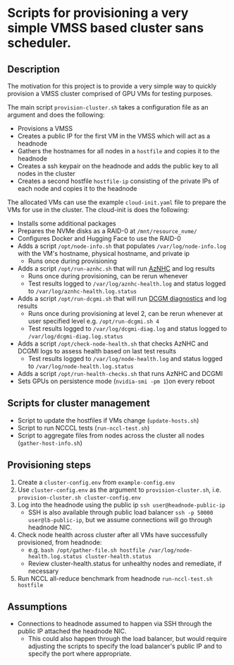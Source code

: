 # Scripts for provisioning a very simple VMSS based cluster sans scheduler.

## Description

The motivation for this project is to provide a very simple way to quickly provision a VMSS cluster comprised of GPU VMs for testing purposes.

The main script `provision-cluster.sh` takes a configuration file as an argument and does the following:

- Provisions a VMSS
- Creates a public IP for the first VM in the VMSS which will act as a headnode
- Gathers the hostnames for all nodes in a `hostfile` and copies it to the headnode
- Creates a ssh keypair on the headnode and adds the public key to all nodes in the cluster
- Creates a second hostfile `hostfile-ip` consisting of the private IPs of each node and copies it to the headnode

The allocated VMs can use the example `cloud-init.yaml` file to prepare the VMs for use in the cluster.  The cloud-init is does the following:

- Installs some additional packages
- Prepares the NVMe disks as a RAID-0 at `/mnt/resource_nvme/`
- Configures Docker and Hugging Face to use the RAID-0
- Adds a script `/opt/node-info.sh` that populates `/var/log/node-info.log` with the VM's hostname, physical hostname, and private ip
    - Runs once during provisioning
- Adds a script `/opt/run-aznhc.sh` that will run [AzNHC](https://github.com/Azure/azurehpc-health-checks) and log results
  - Runs once during provisioning, can be rerun whenever
  - Test results logged to `/var/log/aznhc-health.log` and status logged to `/var/log/aznhc-health.log.status`
- Adds a script `/opt/run-dcgmi.sh` that will run [DCGM diagnostics](https://docs.nvidia.com/datacenter/dcgm/latest/user-guide/dcgm-diagnostics.html) and log results
  - Runs once during provisioning at level 2, can be rerun whenever at user specified level e.g. `/opt/run-dcgmi.sh 4`
  - Test results logged to `/var/log/dcgmi-diag.log` and status logged to `/var/log/dcgmi-diag.log.status`
- Adds a script `/opt/check-node-health.sh` that checks AzNHC and DCGMI logs to assess health based on last test results
  - Test results logged to `/var/log/node-health.log` and status logged to `/var/log/node-health.log.status`
- Adds a script `/opt/run-health-checks.sh` that runs AzNHC and DCGMI
- Sets GPUs on persistence mode (`nvidia-smi -pm 1`)on every reboot

## Scripts for cluster management

- Script to update the hostfiles if VMs change (`update-hosts.sh`)
- Script to run NCCCL tests (`run-nccl-test.sh`)
- Script to aggregate files from nodes across the cluster all nodes (`gather-host-info.sh`)

## Provisioning steps

1. Create a `cluster-config.env` from `example-config.env`
2. Use `cluster-config.env` as the argument to `provision-cluster.sh`, i.e. `provision-cluster.sh cluster-config.env`
3. Log into the headnode using the public ip `ssh user@headnode-public-ip`
    - SSH is also available through public load balancer `ssh -p 50000 user@lb-public-ip`, but we assume connections will go through headnode NIC.
4. Check node health across cluster after all VMs have successfully provisioned, from headnode:
    - e.g. `bash /opt/gather-file.sh hostfile /var/log/node-health.log.status cluster-health.status`
    - Review cluster-health.status for unhealthy nodes and remediate, if necessary
5. Run NCCL all-reduce benchmark from headnode `run-nccl-test.sh hostfile`

## Assumptions

- Connections to headnode assumed to happen via SSH through the public IP attached the headnode NIC.
    - This could also happen through the load balancer, but would require adjusting the scripts to specify the load balancer's public IP and to specify the port where appropriate.